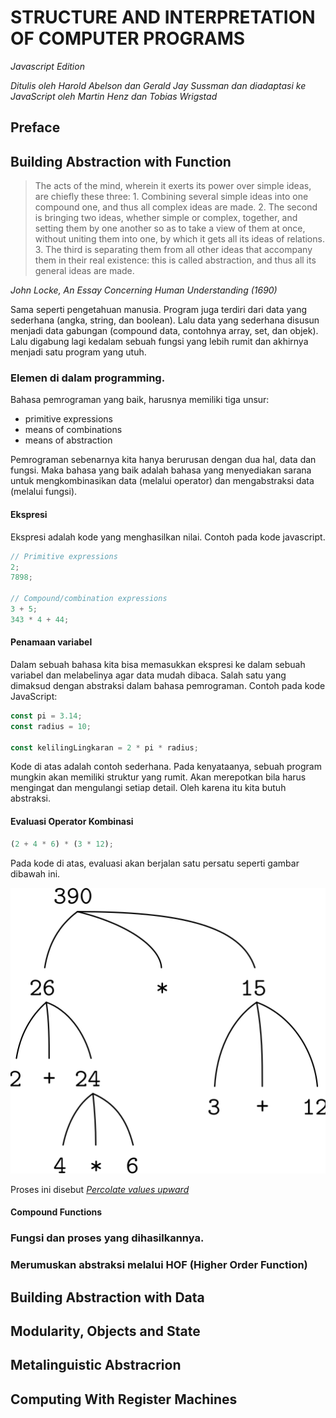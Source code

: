 # STRUCTURE AND INTERPRETATION OF COMPUTER PROGRAMS

_Javascript Edition_

_Ditulis oleh Harold Abelson dan Gerald Jay Sussman dan diadaptasi ke JavaScript oleh Martin Henz dan Tobias Wrigstad_

## Preface

## Building Abstraction with Function

> The acts of the mind, wherein it exerts its power over simple ideas, are chiefly these three: 1. Combining several simple ideas into one compound one, and thus all complex ideas are made. 2. The second is bringing two ideas, whether simple or complex, together, and setting them by one another so as to take a view of them at once, without uniting them into one, by which it gets all its ideas of relations. 3. The third is separating them from all other ideas that accompany them in their real existence: this is called abstraction, and thus all its general ideas are made.

_John Locke, An Essay Concerning Human Understanding (1690)_

Sama seperti pengetahuan manusia. Program juga terdiri dari data yang sederhana (angka, string, dan boolean). Lalu data yang sederhana disusun menjadi data gabungan (compound data, contohnya array, set, dan objek). Lalu digabung lagi kedalam sebuah fungsi yang lebih rumit dan akhirnya menjadi satu program yang utuh.

### Elemen di dalam programming.

Bahasa pemrograman yang baik, harusnya memiliki tiga unsur:

- primitive expressions
- means of combinations
- means of abstraction

Pemrograman sebenarnya kita hanya berurusan dengan dua hal, data dan fungsi. Maka bahasa yang baik adalah bahasa yang menyediakan sarana untuk mengkombinasikan data (melalui operator) dan mengabstraksi data (melalui fungsi).

#### Ekspresi

Ekspresi adalah kode yang menghasilkan nilai. Contoh pada kode javascript.

```javascript
// Primitive expressions
2;
7898;

// Compound/combination expressions
3 + 5;
343 * 4 + 44;
```

#### Penamaan variabel

Dalam sebuah bahasa kita bisa memasukkan ekspresi ke dalam sebuah variabel dan melabelinya agar data mudah dibaca. Salah satu yang dimaksud dengan abstraksi dalam bahasa pemrograman. Contoh pada kode JavaScript:

```javascript
const pi = 3.14;
const radius = 10;

const kelilingLingkaran = 2 * pi * radius;
```

Kode di atas adalah contoh sederhana. Pada kenyataanya, sebuah program mungkin akan memiliki struktur yang rumit. Akan merepotkan bila harus mengingat dan mengulangi setiap detail. Oleh karena itu kita butuh abstraksi.

#### Evaluasi Operator Kombinasi

```javascript
(2 + 4 * 6) * (3 * 12);
```

Pada kode di atas, evaluasi akan berjalan satu persatu seperti gambar dibawah ini.

![Visualisasi operator kombinasi yang dievaluasi](./assets/SICP/evaluating-flow.svg)

Proses ini disebut [_Percolate values upward_](https://chatgpt.com/share/39c40185-630e-4b07-a69d-574bceb870a1)

#### Compound Functions

### Fungsi dan proses yang dihasilkannya.

### Merumuskan abstraksi melalui HOF (Higher Order Function)

## Building Abstraction with Data

## Modularity, Objects and State

## Metalinguistic Abstracrion

## Computing With Register Machines
